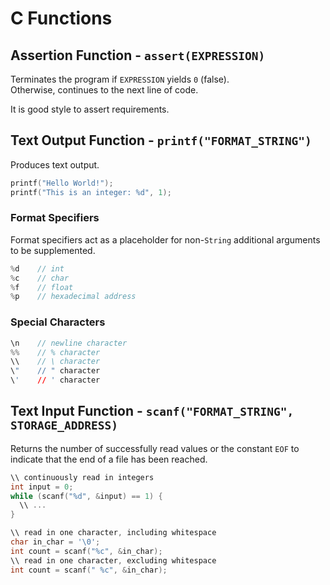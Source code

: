 # C Functions

## Assertion Function - `assert(EXPRESSION)`
Terminates the program if `EXPRESSION` yields `0` (false). <br>
Otherwise, continues to the next line of code. <br>

It is good style to assert requirements. 

## Text Output Function - `printf("FORMAT_STRING")`
Produces text output. 
```C
printf("Hello World!");
printf("This is an integer: %d", 1);

```

### Format Specifiers
Format specifiers act as a placeholder for non-`String` additional arguments to be supplemented. 
```C
%d    // int
%c    // char
%f    // float
%p    // hexadecimal address

```

### Special Characters
```C
\n    // newline character
%%    // % character
\\    // \ character
\"    // " character
\'    // ' character

```

## Text Input Function - `scanf("FORMAT_STRING", STORAGE_ADDRESS)`
Returns the number of successfully read values or the constant `EOF` to indicate that the end of a file has been reached. 
```C
\\ continuously read in integers
int input = 0;
while (scanf("%d", &input) == 1) {
  \\ ...
}

\\ read in one character, including whitespace
char in_char = '\0';
int count = scanf("%c", &in_char);
\\ read in one character, excluding whitespace
int count = scanf(" %c", &in_char);

```


